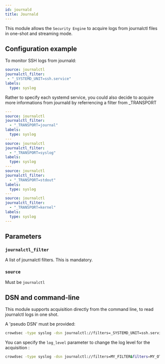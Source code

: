 ```yaml
---
id: journald
title: Journald
---
```



This module allows the `Security Engine` to acquire logs from journalctl files in one-shot and streaming mode.

## Configuration example

To monitor SSH logs from journald:

```yaml
source: journalctl
journalctl_filter:
 - "_SYSTEMD_UNIT=ssh.service"
labels:
  type: syslog
```

Rather to specify each systemd service, you could also decide to acquire more informations from journald by referrencing a filter from _TRANSPORT

```yaml
---
source: journalctl
journalctl_filter:
  - "_TRANSPORT=journal"
labels:
  type: syslog
---
source: journalctl
journalctl_filter:
  - "_TRANSPORT=syslog"
labels:
  type: syslog
---
source: journalctl
journalctl_filter:
  - "_TRANSPORT=stdout"
labels:
  type: syslog
---
source: journalctl
journalctl_filter:
  - "_TRANSPORT=kernel"
labels:
  type: syslog
---
```
## Parameters

### `journalctl_filter`

A list of journalctl filters. This is mandatory.

### `source`

Must be `journalctl`


## DSN and command-line

This module supports acquisition directly from the command line, to read journalctl logs in one shot.

A 'pseudo DSN' must be provided:

```bash
crowdsec -type syslog -dsn journalctl://filters=_SYSTEMD_UNIT=ssh.service&filters=_UID=42
```

You can specify the `log_level` parameter to change the log level for the acquisition :

```bash
crowdsec -type syslog -dsn journalctl://filters=MY_FILTER&filters=MY_OTHER_FILTER&log_level=debug
```
